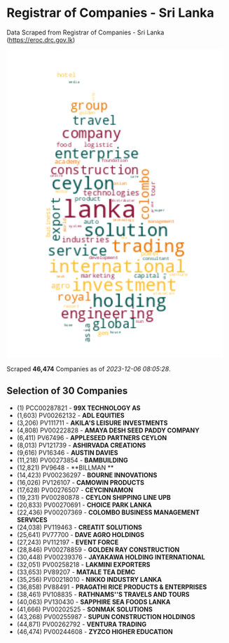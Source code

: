# Registrar of Companies - Sri Lanka

Data Scraped from Registrar of Companies - Sri Lanka (https://eroc.drc.gov.lk)

![word-cloud](data/word_cloud.png)

Scraped **46,474** Companies as of *2023-12-06 08:05:28*.


## Selection of 30 Companies

* (1) PCC00287821 - **99X TECHNOLOGY AS**
* (1,603) PV00262132 - **ADL EQUITIES**
* (3,206) PV111711 - **AKILA'S LEISURE INVESTMENTS**
* (4,808) PV00222828 - **AMAYA  DESH  SEED  PADDY  COMPANY**
* (6,411) PV67496 - **APPLESEED PARTNERS CEYLON**
* (8,013) PV121739 - **ASHIRVADA CREATIONS**
* (9,616) PV16346 - **AUSTIN DAVIES**
* (11,218) PV00273854 - **BAMBUILDING**
* (12,821) PV9648 - **BILLMAN **
* (14,423) PV00236297 - **BOURNE INNOVATIONS**
* (16,026) PV126107 - **CAMOWIN PRODUCTS**
* (17,628) PV00276507 - **CEYCINNAMON**
* (19,231) PV00280878 - **CEYLON SHIPPING LINE UPB**
* (20,833) PV00270691 - **CHOICE PARK LANKA**
* (22,436) PV00207369 - **COLOMBO BUSINESS MANAGEMENT SERVICES**
* (24,038) PV119463 - **CREATIT SOLUTIONS**
* (25,641) PV77700 - **DAVE AGRO HOLDINGS**
* (27,243) PV112197 - **EVENT FORCE**
* (28,846) PV00278859 - **GOLDEN RAY CONSTRUCTION**
* (30,448) PV00239376 - **JAYAKAWA HOLDING INTERNATIONAL**
* (32,051) PV00258218 - **LAKMINI EXPORTERS**
* (33,653) PV89207 - **MATALE TEA DEMC**
* (35,256) PV00218010 - **NIKKO INDUSTRY LANKA**
* (36,858) PV88491 - **PRAGATHI RICE PRODUCTS & ENTERPRISES**
* (38,461) PV108835 - **RATHNAMS''S TRAVELS AND TOURS**
* (40,063) PV130430 - **SAPPHIRE SEA FOODS LANKA**
* (41,666) PV00202525 - **SONMAK SOLUTIONS**
* (43,268) PV00255987 - **SUPUN CONSTRUCTION HOLDINGS**
* (44,871) PV00262792 - **VENTURA TRADING**
* (46,474) PV00244608 - **ZYZCO HIGHER EDUCATION**